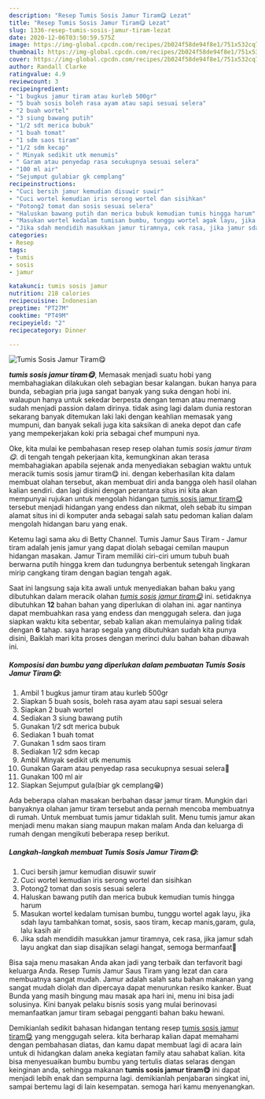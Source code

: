 ```yaml
---
description: "Resep Tumis Sosis Jamur Tiram😋 Lezat"
title: "Resep Tumis Sosis Jamur Tiram😋 Lezat"
slug: 1336-resep-tumis-sosis-jamur-tiram-lezat
date: 2020-12-06T03:50:59.575Z
image: https://img-global.cpcdn.com/recipes/2b024f58de94f8e1/751x532cq70/tumis-sosis-jamur-tiram😋-foto-resep-utama.jpg
thumbnail: https://img-global.cpcdn.com/recipes/2b024f58de94f8e1/751x532cq70/tumis-sosis-jamur-tiram😋-foto-resep-utama.jpg
cover: https://img-global.cpcdn.com/recipes/2b024f58de94f8e1/751x532cq70/tumis-sosis-jamur-tiram😋-foto-resep-utama.jpg
author: Randall Clarke
ratingvalue: 4.9
reviewcount: 3
recipeingredient:
- "1 bugkus jamur tiram atau kurleb 500gr"
- "5 buah sosis boleh rasa ayam atau sapi sesuai selera"
- "2 buah wortel"
- "3 siung bawang putih"
- "1/2 sdt merica bubuk"
- "1 buah tomat"
- "1 sdm saos tiram"
- "1/2 sdm kecap"
- " Minyak sedikit utk menumis"
- " Garam atau penyedap rasa secukupnya sesuai selera"
- "100 ml air"
- "Sejumput gulabiar gk cemplang"
recipeinstructions:
- "Cuci bersih jamur kemudian disuwir suwir"
- "Cuci wortel kemudian iris serong wortel dan sisihkan"
- "Potong2 tomat dan sosis sesuai selera"
- "Haluskan bawang putih dan merica bubuk kemudian tumis hingga harum"
- "Masukan wortel kedalam tumisan bumbu, tunggu wortel agak layu, jika sdah layu tambahkan tomat, sosis, saos tiram, kecap manis,garam, gula, lalu kasih air"
- "Jika sdah mendidih masukkan jamur tiramnya, cek rasa, jika jamur sdah layu angkat dan siap disajikan selagi hangat, semoga bermanfaat🤗"
categories:
- Resep
tags:
- tumis
- sosis
- jamur

katakunci: tumis sosis jamur 
nutrition: 218 calories
recipecuisine: Indonesian
preptime: "PT27M"
cooktime: "PT49M"
recipeyield: "2"
recipecategory: Dinner

---
```



![Tumis Sosis Jamur Tiram😋](https://img-global.cpcdn.com/recipes/2b024f58de94f8e1/751x532cq70/tumis-sosis-jamur-tiram😋-foto-resep-utama.jpg)

<b><i>tumis sosis jamur tiram😋</i></b>, Memasak menjadi suatu hobi yang membahagiakan dilakukan oleh sebagian besar kalangan. bukan hanya para bunda, sebagian pria juga sangat banyak yang suka dengan hobi ini. walaupun hanya untuk sekedar berpesta dengan teman atau memang sudah menjadi passion dalam dirinya. tidak asing lagi dalam dunia restoran sekarang banyak ditemukan laki laki dengan keahlian memasak yang mumpuni, dan banyak sekali juga kita saksikan di aneka depot dan cafe yang mempekerjakan koki pria sebagai chef mumpuni nya.

Oke, kita mulai ke pembahasan resep resep olahan <i>tumis sosis jamur tiram😋</i>. di tengah tengah pekerjaan kita, kemungkinan akan terasa membahagiakan apabila sejenak anda menyediakan sebagian waktu untuk meracik tumis sosis jamur tiram😋 ini. dengan keberhasilan kita dalam membuat olahan tersebut, akan membuat diri anda bangga oleh hasil olahan kalian sendiri. dan lagi disini dengan perantara situs ini kita akan mempunyai rujukan untuk mengolah hidangan <u>tumis sosis jamur tiram😋</u> tersebut menjadi hidangan yang endess dan nikmat, oleh sebab itu simpan alamat situs ini di komputer anda sebagai salah satu pedoman kalian dalam mengolah hidangan baru yang enak.

Ketemu lagi sama aku di Betty Channel. Tumis Jamur Saus Tiram - Jamur tiram adalah jenis jamur yang dapat diolah sebagai cemilan maupun hidangan masakan. Jamur Tiram memiliki ciri-ciri umum tubuh buah berwarna putih hingga krem dan tudungnya berbentuk setengah lingkaran mirip cangkang tiram dengan bagian tengah agak.


Saat ini langsung saja kita awali untuk menyediakan bahan baku yang dibutuhkan dalam meracik olahan <u><i>tumis sosis jamur tiram😋</i></u> ini. setidaknya dibutuhkan <b>12</b> bahan bahan yang diperlukan di olahan ini. agar nantinya dapat membuahkan rasa yang endess dan menggugah selera. dan juga siapkan waktu kita sebentar, sebab kalian akan memulainya paling tidak dengan <b>6</b> tahap. saya harap segala yang dibutuhkan sudah kita punya disini, Baiklah mari kita proses dengan merinci dulu bahan bahan dibawah ini.

<!--inarticleads1-->

##### Komposisi dan bumbu yang diperlukan dalam pembuatan Tumis Sosis Jamur Tiram😋:

1. Ambil 1 bugkus jamur tiram atau kurleb 500gr
1. Siapkan 5 buah sosis, boleh rasa ayam atau sapi sesuai selera
1. Siapkan 2 buah wortel
1. Sediakan 3 siung bawang putih
1. Gunakan 1/2 sdt merica bubuk
1. Sediakan 1 buah tomat
1. Gunakan 1 sdm saos tiram
1. Sediakan 1/2 sdm kecap
1. Ambil  Minyak sedikit utk menumis
1. Gunakan  Garam atau penyedap rasa secukupnya sesuai selera🤗
1. Gunakan 100 ml air
1. Siapkan Sejumput gula(biar gk cemplang😁)


Ada beberapa olahan masakan berbahan dasar jamur tiram. Mungkin dari banyaknya olahan jamur tiram tersebut anda pernah mencoba membuatnya di rumah. Untuk membuat tumis jamur tidaklah sulit. Menu tumis jamur akan menjadi menu makan siang maupun makan malam Anda dan keluarga di rumah dengan mengikuti beberapa resep berikut. 

<!--inarticleads2-->

##### Langkah-langkah membuat Tumis Sosis Jamur Tiram😋:

1. Cuci bersih jamur kemudian disuwir suwir
1. Cuci wortel kemudian iris serong wortel dan sisihkan
1. Potong2 tomat dan sosis sesuai selera
1. Haluskan bawang putih dan merica bubuk kemudian tumis hingga harum
1. Masukan wortel kedalam tumisan bumbu, tunggu wortel agak layu, jika sdah layu tambahkan tomat, sosis, saos tiram, kecap manis,garam, gula, lalu kasih air
1. Jika sdah mendidih masukkan jamur tiramnya, cek rasa, jika jamur sdah layu angkat dan siap disajikan selagi hangat, semoga bermanfaat🤗


Bisa saja menu masakan Anda akan jadi yang terbaik dan terfavorit bagi keluarga Anda. Resep Tumis Jamur Saus Tiram yang lezat dan cara membuatnya sangat mudah. Jamur adalah salah satu bahan makanan yang sangat mudah diolah dan dipercaya dapat menurunkan resiko kanker. Buat Bunda yang masih bingung mau masak apa hari ini, menu ini bisa jadi solusinya. Kini banyak pelaku bisnis sosis yang mulai berinovasi memanfaatkan jamur tiram sebagai pengganti bahan baku hewani. 

Demikianlah sedikit bahasan hidangan tentang resep <u>tumis sosis jamur tiram😋</u> yang menggugah selera. kita berharap kalian dapat memahami dengan pembahasan diatas, dan kamu dapat membuat lagi di acara lain untuk di hidangkan dalam aneka kegiatan family atau sahabat kalian. kita bisa menyesuaikan bumbu bumbu yang tertulis diatas selaras dengan keinginan anda, sehingga makanan <b>tumis sosis jamur tiram😋</b> ini dapat menjadi lebih enak dan sempurna lagi. demikianlah penjabaran singkat ini, sampai bertemu lagi di lain kesempatan. semoga hari kamu menyenangkan.
